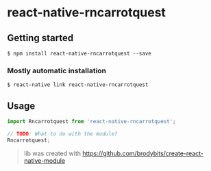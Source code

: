 # react-native-rncarrotquest

## Getting started

`$ npm install react-native-rncarrotquest --save`

### Mostly automatic installation

`$ react-native link react-native-rncarrotquest`

## Usage
```javascript
import Rncarrotquest from 'react-native-rncarrotquest';

// TODO: What to do with the module?
Rncarrotquest;
```

> lib was created with https://github.com/brodybits/create-react-native-module 
